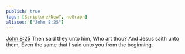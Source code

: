 ```yaml
---
publish: true
tags: [Scripture/NewT, noGraph]
aliases: ["John 8:25"]
---
```

[John 8:25](https://churchofjesuschrist.org/study/scriptures/nt/john/8?lang=eng&id=p25#p25) Then said they unto him, Who art thou? And Jesus saith unto them, Even the same that I said unto you from the beginning.
